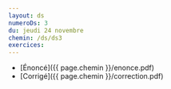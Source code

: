 ```yaml
---
layout: ds
numeroDs: 3
du: jeudi 24 novembre
chemin: /ds/ds3
exercices: 
---
```


- [Énoncé]({{ page.chemin }}/enonce.pdf) 
- [Corrigé]({{ page.chemin }}/correction.pdf)

